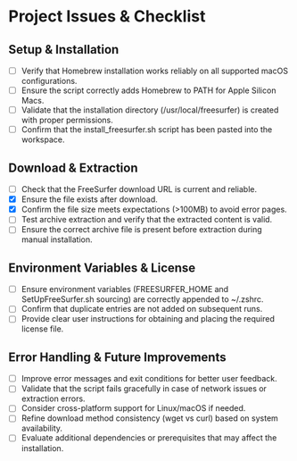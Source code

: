 # Project Issues & Checklist

## Setup & Installation
- [ ] Verify that Homebrew installation works reliably on all supported macOS configurations.
- [ ] Ensure the script correctly adds Homebrew to PATH for Apple Silicon Macs.
- [ ] Validate that the installation directory (/usr/local/freesurfer) is created with proper permissions.
- [ ] Confirm that the install_freesurfer.sh script has been pasted into the workspace.

## Download & Extraction
- [ ] Check that the FreeSurfer download URL is current and reliable.
- [x] Ensure the file exists after download.
- [x] Confirm the file size meets expectations (>100MB) to avoid error pages.
- [ ] Test archive extraction and verify that the extracted content is valid.
- [ ] Ensure the correct archive file is present before extraction during manual installation.

## Environment Variables & License
- [ ] Ensure environment variables (FREESURFER_HOME and SetUpFreeSurfer.sh sourcing) are correctly appended to ~/.zshrc.
- [ ] Confirm that duplicate entries are not added on subsequent runs.
- [ ] Provide clear user instructions for obtaining and placing the required license file.

## Error Handling & Future Improvements
- [ ] Improve error messages and exit conditions for better user feedback.
- [ ] Validate that the script fails gracefully in case of network issues or extraction errors.
- [ ] Consider cross-platform support for Linux/macOS if needed.
- [ ] Refine download method consistency (wget vs curl) based on system availability.
- [ ] Evaluate additional dependencies or prerequisites that may affect the installation.
